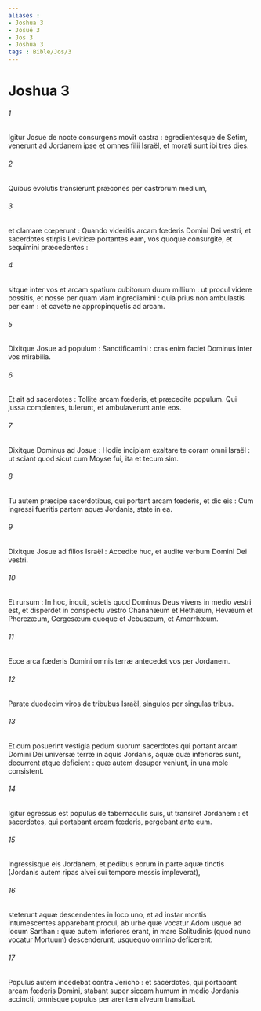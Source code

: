 ```yaml
---
aliases : 
- Joshua 3
- Josué 3
- Jos 3
- Joshua 3
tags : Bible/Jos/3
---
```


# Joshua 3

###### 1
Igitur Josue de nocte consurgens movit castra : egredientesque de Setim, venerunt ad Jordanem ipse et omnes filii Israël, et morati sunt ibi tres dies.
###### 2
Quibus evolutis transierunt præcones per castrorum medium,
###### 3
et clamare cœperunt : Quando videritis arcam fœderis Domini Dei vestri, et sacerdotes stirpis Leviticæ portantes eam, vos quoque consurgite, et sequimini præcedentes :
###### 4
sitque inter vos et arcam spatium cubitorum duum millium : ut procul videre possitis, et nosse per quam viam ingrediamini : quia prius non ambulastis per eam : et cavete ne appropinquetis ad arcam.
###### 5
Dixitque Josue ad populum : Sanctificamini : cras enim faciet Dominus inter vos mirabilia.
###### 6
Et ait ad sacerdotes : Tollite arcam fœderis, et præcedite populum. Qui jussa complentes, tulerunt, et ambulaverunt ante eos.
###### 7
Dixitque Dominus ad Josue : Hodie incipiam exaltare te coram omni Israël : ut sciant quod sicut cum Moyse fui, ita et tecum sim.
###### 8
Tu autem præcipe sacerdotibus, qui portant arcam fœderis, et dic eis : Cum ingressi fueritis partem aquæ Jordanis, state in ea.
###### 9
Dixitque Josue ad filios Israël : Accedite huc, et audite verbum Domini Dei vestri.
###### 10
Et rursum : In hoc, inquit, scietis quod Dominus Deus vivens in medio vestri est, et disperdet in conspectu vestro Chananæum et Hethæum, Hevæum et Pherezæum, Gergesæum quoque et Jebusæum, et Amorrhæum.
###### 11
Ecce arca fœderis Domini omnis terræ antecedet vos per Jordanem.
###### 12
Parate duodecim viros de tribubus Israël, singulos per singulas tribus.
###### 13
Et cum posuerint vestigia pedum suorum sacerdotes qui portant arcam Domini Dei universæ terræ in aquis Jordanis, aquæ quæ inferiores sunt, decurrent atque deficient : quæ autem desuper veniunt, in una mole consistent.
###### 14
Igitur egressus est populus de tabernaculis suis, ut transiret Jordanem : et sacerdotes, qui portabant arcam fœderis, pergebant ante eum.
###### 15
Ingressisque eis Jordanem, et pedibus eorum in parte aquæ tinctis (Jordanis autem ripas alvei sui tempore messis impleverat),
###### 16
steterunt aquæ descendentes in loco uno, et ad instar montis intumescentes apparebant procul, ab urbe quæ vocatur Adom usque ad locum Sarthan : quæ autem inferiores erant, in mare Solitudinis (quod nunc vocatur Mortuum) descenderunt, usquequo omnino deficerent.
###### 17
Populus autem incedebat contra Jericho : et sacerdotes, qui portabant arcam fœderis Domini, stabant super siccam humum in medio Jordanis accincti, omnisque populus per arentem alveum transibat.
